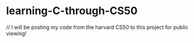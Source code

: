 # learning-C-through-CS50
// I will be posting my code from the harvard CS50 to this project for public viewing!
